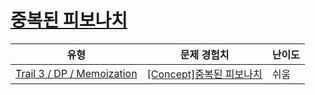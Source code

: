 # [중복된 피보나치](https://https://en.codetree.ai/trails/complete/curated-cards/intro-dp-fibbo)

|유형|문제 경험치|난이도|
|---|---|---|
|[Trail 3 / DP / Memoization](https://https://en.codetree.ai/trail-info/novice-high/)|[[Concept]중복된 피보나치](https://https://en.codetree.ai/trails/complete/curated-cards/intro-dp-fibbo/)|쉬움|

